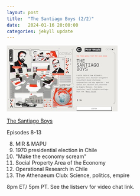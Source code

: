 ```yaml
---
layout: post
title:  "The Santiago Boys (2/2)"
date:   2024-01-16 20:00:00
categories: jekyll update
---
```


<img src="/assets/img/santiagoboys.jpg">

[The Santiago Boys](https://the-santiago-boys.com/episodes)

Episodes 8-13

8. MIR & MAPU
9. 1970 presidential election in Chile
10. "Make the economy scream"
11. Social Property Area of the Economy
12. Operational Research in Chile
13. The Athenaeum Club: Science, politics, empire 

8pm ET/ 5pm PT. See the listserv for video chat link. 

